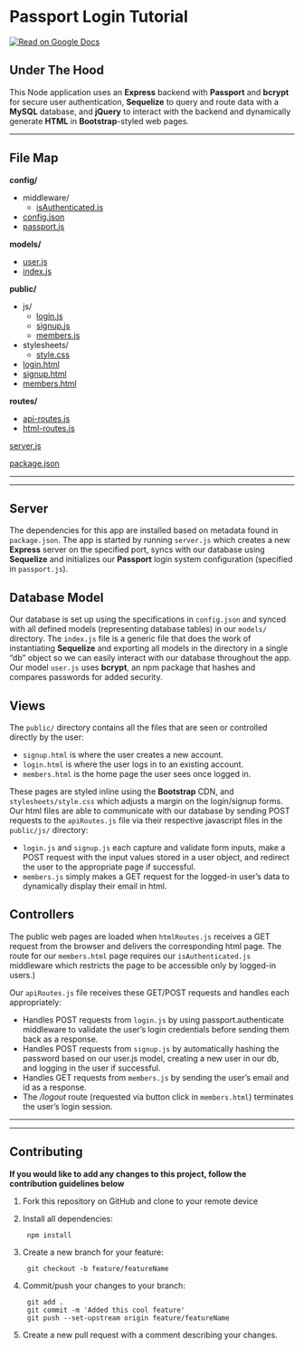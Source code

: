 # Passport Login Tutorial

[![Read on Google Docs](https://img.shields.io/badge/Read%20on%20Google%20Docs%20-%E2%96%B6-blue)](https://docs.google.com/document/d/14gYYU2WqH39sHpWR-m_kcMSPKyf4BrjqeibTlxZ-imA/edit?usp=sharing)

## Under The Hood
This Node application uses an **Express** backend with **Passport** and **bcrypt** for secure user authentication, **Sequelize** to query and route data with a **MySQL** database, and **jQuery** to interact with the backend and dynamically generate **HTML** in **Bootstrap**-styled web pages.

---

## File Map

**config/**
* middleware/
    * [isAuthenticated.js](#Controllers)
* [config.json](#Database-Model)
* [passport.js](#Server)

**models/**
* [user.js](#Database-Model)
* [index.js](#Database-Model)

**public/**
* js/
    * [login.js](#Views)
    * [signup.js](#Views)
    * [members.js](#Views)
* stylesheets/
    * [style.css](#Views)
* [login.html](#Views)
* [signup.html](#Views)
* [members.html](#Views)

**routes/**
* [api-routes.js](#Controllers)
* [html-routes.js](#Controllers)
  
[server.js](#Server)

[package.json](#Server)

---
---

## Server
The dependencies for this app are installed based on metadata found in `package.json`.
The app is started by running `server.js` which creates a new **Express** server on the specified port, syncs with our database using **Sequelize** and initializes our **Passport** login system configuration (specified in `passport.js`).

## Database Model
Our database is set up using the specifications in `config.json` and synced with all defined models (representing database tables) in our `models/ `directory. 
The `index.js` file is a generic file that does the work of instantiating **Sequelize** and exporting all models in the directory in a single “db” object so we can easily interact with our database throughout the app. 
Our model `user.js` uses **bcrypt**, an npm package that hashes and compares passwords for added security.

## Views
The `public/` directory contains all the files that are seen or controlled directly by the user:

* `signup.html` is where the user creates a new account.
* `login.html` is where the user logs in to an existing account.
* `members.html` is the home page the user sees once logged in.

These pages are styled inline using the **Bootstrap** CDN, and `stylesheets/style.css` which adjusts a margin on the login/signup forms.
Our html files are able to communicate with our database by sending POST requests to the `apiRoutes.js` file via their respective javascript files in the `public/js/` directory:

* `login.js` and `signup.js` each capture and validate form inputs, make a POST request with the input values stored in a user object, and redirect the user to the appropriate page if successful.
* `members.js` simply makes a GET request for the logged-in user’s data to dynamically display their email in html.

## Controllers
The public web pages are loaded when `htmlRoutes.js` receives a GET request from the browser and delivers the corresponding html page. 
The route for our `members.html` page requires our `isAuthenticated.js` middleware which restricts the page to be accessible only by logged-in users.) 

Our `apiRoutes.js` file receives these GET/POST requests and handles each appropriately:

* Handles POST requests from `login.js` by using passport.authenticate middleware to validate the user’s login credentials before sending them back as a response.
* Handles POST requests from `signup.js` by automatically hashing the password based on our user.js model, creating a new user in our db, and logging in the user if successful.
* Handles GET requests from `members.js` by sending the user’s email and id as a response.
* The _/logout_ route (requested via button click in `members.html`) terminates the user’s login session.

---
---

## Contributing

**If you would like to add any changes to this project, follow the contribution guidelines below**

1. Fork this repository on GitHub and clone to your remote device

2. Install all dependencies:

        npm install

3. Create a new branch for your feature:

        git checkout -b feature/featureName

4. Commit/push your changes to your branch:

        git add .
        git commit -m 'Added this cool feature'
        git push --set-upstream origin feature/featureName

5. Create a new pull request with a comment describing your changes.
